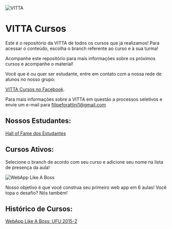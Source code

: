 ![VITTA](https://vitta.me/assets/img/icone_vitta.png "VITTA")

# VITTA Cursos

Este é o repositório da VITTA de todos os cursos que já realizamos! Para acessar o conteúdo, escolha o branch referente ao curso e à sua turma!

Acompanhe este repositório para mais informações sobre os próximos cursos e acompanhe o material!

Você que é ou quer ser estudante, entre em contato com a nossa rede de alunos no nosso grupo:

[VITTA Cursos no Facebook](https://www.facebook.com/groups/480387735467314/481360138703407/).

Para mais informações sobre a VITTA em questão a processos seletivos e envie um e-mail para [filipeforattini1@gmail.com](mailto:filipeforattini1@gmail.com)

## Nossos Estudantes:

[Hall of Fame dos Estudantes](https://github.com/vitta-health/vitta-cursos/network/members)

## Cursos Ativos:

Selecione o branch de acordo com seu curso e adicione seu nome na lista de presença da aula!

![WebApp Like A Boss](https://github.com/vitta-health/vitta-cursos/blob/master/imgs/webapp-like-a-boss.png "WebApp Like A Boss")

Nosso objetivo é que você construa seu primeiro web app em 6 aulas! Você topa o desafio? Nós também!

## Histórico de Cursos:

[WebApp Like A Boss: UFU 2015-2](https://github.com/vitta-health/vitta-cursos/tree/webapp-ufu-2015-2)
